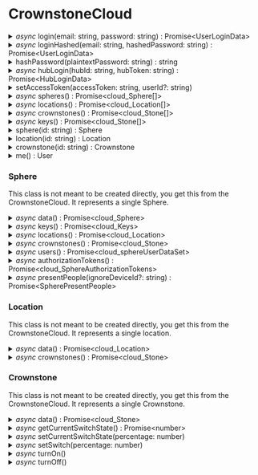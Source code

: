 # CrownstoneCloud


<details>
<summary><i>async</i> login(email: string, password: string) : Promise&lt;UserLoginData></summary>

> You use this method to login to the Crownstone Cloud. 
> Your userId and accesstoken will be cached in the CrownstoneCloud class instance.
> 
> - Parameters
>   - **email**(string): the email address of your Crownstone account.
>   - **password**(string): the corresponding password.
>
> 
> - Returns
>     - **Promise<UserLoginData: { accessToken: string, ttl: number, userId: string }>**
> 
> 
> - Raised errors
>    - [**UnauthorizedError**](../src/declarations/errors.d.ts) if the credentials are incorrect.
> 
> 
> - Example
>   ```js
>   await cloud.login('crownstone@gmail.com','h3ll0W0rld!');
>   ```
</details>


<details>
<summary><i>async</i> loginHashed(email: string, hashedPassword: string) : Promise&lt;UserLoginData></summary>

> You use this method to login to the Crownstone Cloud. If you have cached a SHA1 hash of the user's password, you can use this method
> to log in using that. The login method above will hash the plaintext password and use this method to login.
> 
> Your userId and accesstoken will be cached in the CrownstoneCloud class instance.
> 
> - Parameters
>   - **email**(string): the email address of your Crownstone account.
>   - **hashedPassword**(string): sha1 hash of the corresponding password.
>
> 
> - Returns
>     - **Promise<UserLoginData: { accessToken: string, ttl: number, userId: string }>**
> 
> 
> - Raised errors
>    - [**UnauthorizedError**](../src/declarations/errors.d.ts) if the credentials are incorrect.
> 
> 
> - Example
>   ```js
>   await cloud.loginHashed('crownstone@gmail.com','250e77f12a5ab6972a0895d290c4792f0a326ea8!');
>   ```
</details>


<details>
<summary>hashPassword(plaintextPassword: string) : string</summary>

> This will hash the password for you so you can use the loginHashed method with it.
> 
> - Parameters
>   - **plaintextPassword**(string): password to hash using sha1.
>
>
> - Returns
>    - **string**
>
> 
> - Example
>   ```js
>   let hashed = cloud.hashPassword('250e77f12a5ab6972a0895d290c4792f0a326ea8!');
>   ```
</details>


<details>
<summary><i>async</i> hubLogin(hubId: string, hubToken: string) : Promise&lt;HubLoginData></summary>

> You use this method to login to the Crownstone Cloud if you're a Crownstone hub. 
> Your accesstoken will be cached in the CrownstoneCloud class instance.
>
> - Parameters
>   - **hubId**(string): cloudId of the hub.
>   - **hubToken**(string): secret token of the hub.
>
>
> - Returns
>    - **Promise<HubLoginData: { accessToken: string, ttl: number }>**
>
>
> - Example
>   ```js
>   await cloud.hubLogin(
>     '612f7f0679aaa50004a04920',
>     '1a72d28efda421e2215d5e246cc32348fdf2f22d61364f8e9445ab0ceda4fc6fcc2674f9e25e15a531d7524d333bac486acfcccc904ab91b54536abc2346024b'
>   );
>   ```
</details>


<details>
<summary>setAccessToken(accessToken: string, userId?: string)</summary>

> This will authenticate you for the subsequent calls to the cloud. Does not do any request to the cloud itself.
>
> - Parameters
>   - **accessToken**(string): access token from the Crownstone cloud, or an oauth token from a Crownstone user.
>   - **userId**(string): optionally provide the userId if you know it beforehand.
>
>
> - Example
>   ```js
>   cloud.setAccessToken('ecababLpKYwQw3cBFq2xShGUTvHKk5SewVgZDvgZeFEsvNC7DMNHZhR49XQkUe3', '612f7f0679aaa50004a04920');
>   ```
</details>


<details>
<summary><i>async</i> spheres() : Promise&lt;cloud_Sphere[]></summary>

> You use this method to download the data of your different spheres. Use this to get the sphereId you need for the sphere method.
>
> - Returns
>   - **cloud_Sphere[]**: JSON containing the data for all spheres available to you. [Type definition found here.](../src/declarations/cloudTypes.d.ts)
>
> 
> - Example
>   ```js
>   let spheres = await cloud.spheres();
>   ```
</details>


<details>
<summary><i>async</i> locations() : Promise&lt;cloud_Location[]></summary>

> You use this method to download the data of your different locations. Use this to get the location id you need to get a specific location.
>
> - Returns
>   - **cloud_Location[]**: JSON containing the data for all locations available to you. [Type definition found here.](../src/declarations/cloudTypes.d.ts)
>
> 
> - Example
>   ```js
>   let locations = await cloud.locations();
>   ```
</details>
 

<details>
<summary><i>async</i> crownstones() : Promise&lt;cloud_Stone[]></summary>

> You use this method to download the data of your different locations. Use this to get the location id you need to get a specific location.
>
> - Returns
>   - **cloud_Stone[]**: JSON containing the data for all crownstones available to you. [Type definition found here.](../src/declarations/cloudTypes.d.ts)
>
> 
> - Example
>   ```js
>   let crownstones = await cloud.crownstones();
>   ```
</details>
 

<details>
<summary><i>async</i> keys() : Promise&lt;cloud_Stone[]></summary>

> You use this method to download the data of your different locations. Use this to get the location id you need to get a specific location.
>
> - Returns
>   - **cloud_Keys[]**: JSON containing keys for all spheres. [Type definition found here.](../src/declarations/cloudTypes.d.ts)
>
> 
> - Example
>   ```js
>   let keys = await cloud.keys();
>   ```
</details>



<details>
<summary>sphere(id: string) : Sphere</summary>

 >You use this method if you want to get data related to the sphere. This does not request anything from the cloud by itself.
>
> - Parameters
>   - **id**(string): A valid cloud Id of a Sphere.
> 
> 
> - Returns
>   - **Sphere**: This object is the starting point to get specific data from your sphere. This is documented below.
>
>
> - Example
> ```js
> let sphere = cloud.sphere('612f7f0679aaa50004a0492a');
> ```
</details>

<details>
<summary>location(id: string) : Location</summary>

> You use this method if you want to get data related to the location. This does not request anything from the cloud by itself.
>
> - Parameters
>   - **id**(string): A valid cloud Id of a Location.
> 
> 
> - Returns
>   - **Location**:  This object is the starting point to get specific data from your location.
>
>
> - Example
>   ```js
>   let location = cloud.location('612f7f0679aaa50004a0492a');
>   ```
</details>


<details>
<summary>crownstone(id: string) : Crownstone</summary>

> You use this method if you want to get data related to the Crownstone. This does not request anything from the cloud by itself.
>
> - Parameters
>   - **id**(string): A valid cloud Id of a Crownstone.
>
>
> - Returns
>   - **Crownstone**:  This object allows you to get data related to Crownstone as well as switch it via the cloud.
>
>
> - Example
>   ```js
>   let location = cloud.location('612f7f0679aaa50004a0492a');
>   ```
</details>



<details>
<summary>me() : User</summary>

> Use this to get the user object, from which you can get you userId, userData and location.
>
> - Parameters
>   - **id**(string): A valid cloud Id of a Crownstone.
>
>
> - Returns
>   - **User**: This object allows you to get data related to your user.
>
>
> - Example
>   ```js
>   let myUser = cloud.me();
>   ```
</details>



### Sphere
This class is not meant to be created directly, you get this from the CrownstoneCloud. It represents a single Sphere.

<details>
<summary><i>async</i> data() : Promise&lt;cloud_Sphere></summary>

> This method will get the sphere data from the cloud.
>
> - Returns
>   - **cloud_Sphere**:  JSON containing the data of this sphere. [Type definition found here.](../src/declarations/cloudTypes.d.ts)
>
>
> - Example
>   ```js
>   let sphere     = cloud.sphere("612f7f0679aaa50004a0492a");
>   let sphereData = await sphere.data();
>   ```
</details>


<details>
<summary><i>async</i> keys() : Promise&lt;cloud_Keys></summary>

> Get the keys belonging to this sphere. These keys can be used for any bluetooth related operations.
>
> - Returns
>   - **cloud_Keys**: JSON containing keys for this sphere. [Type definition found here.](../src/declarations/cloudTypes.d.ts#L113)
>
>
> - Example
>   ```js
>   let sphere     = cloud.sphere("612f7f0679aaa50004a0492a");
>   let sphereKeys = await sphere.keys();
>   ```
</details>


<details>
<summary><i>async</i> locations() : Promise&lt;cloud_Location></summary>

> You use this method to download the data of the locations in your sphere.
>
> - Returns
>   - **cloud_Location[]**: JSON containing the data for all locations in this sphere. [Type definition found here.](../src/declarations/cloudTypes.d.ts)
>
>
> - Example
>   ```js
>   let sphere          = cloud.sphere("612f7f0679aaa50004a0492a");
>   let sphereLocations = await sphere.locations();
>   ```
</details>


<details>
<summary><i>async</i> crownstones() : Promise&lt;cloud_Stone></summary>

> You use this method to download the data of the Crownstones in your sphere.
>
> - Returns
>   - **cloud_Stone[]**: JSON containing the data for all Crownstones in this sphere. [Type definition found here.](../src/declarations/cloudTypes.d.ts)
>
>
> - Example
>   ```js
>   let sphere              = cloud.sphere("612f7f0679aaa50004a0492a");
>   let crownstonesInSphere = await sphere.crownstones();
>   ```
</details>


<details>
<summary><i>async</i> users() : Promise&lt;cloud_sphereUserDataSet></summary>

> Get all users in sphere, with their corresponding permission levels.
>
> - Returns
>   - **cloud_sphereUserDataSet[]**: JSON containing the users in the sphere, with their access levels. [Type definition found here.](../src/declarations/cloudTypes.d.ts)
>
>
> - Example
>   ```js
>   let sphere = cloud.sphere("612f7f0679aaa50004a0492a");
>   let users  = await sphere.users();
>   ```
</details>


<details>
<summary><i>async</i> authorizationTokens() : Promise&lt;cloud_SphereAuthorizationTokens></summary>

> Used for hubs to get the tokens identifying users.
>
> **IMPORTANT! This method requires hub-level access. Userlevel access will throw an unauthorized error, even for admins.**
>
> - Returns
>   - **cloud_SphereAuthorizationTokens[]**: JSON containing the users in the sphere, with their authorization tokens. [Type definition found here.](../src/declarations/cloudTypes.d.ts)
>
>
> - Example
>   ```js
>   let sphere = cloud.sphere("612f7f0679aaa50004a0492a");
>   let tokens  = await sphere.authorizationTokens();
>   ```
</details>



<details>
<summary><i>async</i> presentPeople(ignoreDeviceId?: string) : Promise&lt;SpherePresentPeople></summary>

> Used to get the locations of all users in the sphere. User devices (like phones) have locations. If a user has multiple devices, they can have multiple locations.
> If the location array is empty, this means that they're in the sphere, but the indoor localization has not determined which room they are in.
>
> - Parameters
>   - **ignoreDeviceId**(string): optionally provide the ignoreDeviceId which is the device that will not be taken into account when determining the locations of the users.
>
>
> - Returns
>   - **SpherePresentPeople[]**: JSON containing the data for the locations of all users in this sphere. [Type definition found here.](../src/declarations/cloudTypes.d.ts)
>
>
> - Example
>   ```js
>   let sphere        = cloud.sphere("612f7f0679aaa50004a0492a");
>   let presentPeople = await sphere.presentPeople();
>   ```
</details>


### Location
This class is not meant to be created directly, you get this from the CrownstoneCloud. It represents a single location.


<details>
<summary><i>async</i> data() : Promise&lt;cloud_Location></summary>

> This method will get the location data from the cloud.
>
> - Returns
>   - **cloud_Location**:  JSON containing the data of this location. [Type definition found here.](../src/declarations/cloudTypes.d.ts)
>
>
> - Example
>   ```js
>   let location     = cloud.location("612f7f0679aaa50004a0492a");
>   let locationData = await location.data();
>   ```
</details>


<details>
<summary><i>async</i> crownstones() : Promise&lt;cloud_Stone></summary>

> You use this method to download the data of the Crownstones in this location.
>
> - Returns
>   - **cloud_Stone[]**: JSON containing the data for all Crownstones in this location. [Type definition found here.](../src/declarations/cloudTypes.d.ts)
>
>
> - Example
>   ```js
>   let location              = cloud.location("612f7f0679aaa50004a0492a");
>   let crownstonesInLocation = await location.crownstones();
>   ```
</details>


### Crownstone
This class is not meant to be created directly, you get this from the CrownstoneCloud. It represents a single Crownstone.


<details>
<summary><i>async</i> data() : Promise&lt;cloud_Stone></summary>

> This method will get the Crownstone data from the cloud.
>
> - Returns
>   - **cloud_Stone**:  JSON containing the data of this Crownstone. [Type definition found here.](../src/declarations/cloudTypes.d.ts)
>
>
> - Example
>   ```js
>   let crownstone     = cloud.crownstone("612f7f0679aaa50004a0492a");
>   let crownstoneData = await crownstone.data();
>   ```
</details>



<details>
<summary><i>async</i> getCurrentSwitchState() : Promise&lt;number></summary>

> Get the last known switch state of a Crownstone. Keep in mind that a user can opt-out of sending the Crownstone state to the cloud via
> the privacy settings in the Crownstone app.
>
> - Returns
>   - **number**:  the current switchstate between 0 and 100.
>
>
> - Example
>   ```js
>   let crownstone  = cloud.crownstone("612f7f0679aaa50004a0492a");
>   let switchState = await crownstone.getCurrentSwitchState();
>   ```
</details>

<details>
<summary><i>async</i> setCurrentSwitchState(percentage: number)</summary>

> Set the current switch state in the cloud. This will not switch the Crownstone, but it will update the database for the next time getCurrentSwitchState is called.
>
> - Parameters
>   - **percentage**(number): value between 0 and 100.
>
> - Example
>   ```js
>   let crownstone  = cloud.crownstone("612f7f0679aaa50004a0492a");
>   await crownstone.setCurrentSwitchState(75);
>   ```
</details>

<details>
<summary><i>async</i> setSwitch(percentage: number)</summary>

> Get the last known switch state of a Crownstone. Keep in mind that a user can opt-out of sending the Crownstone state to the cloud via
> the privacy settings in the Crownstone app.
>
> - Parameters
>   - **percentage**(number): value between 0 and 100. If the Crownstone cannot dim, all values larger than 0 will turn on the Crownstone via the relay.
>
> - Example
>   ```js
>   let crownstone  = cloud.crownstone("612f7f0679aaa50004a0492a");
>   await crownstone.setSwitch(75);
>   ```
</details>



<details>
<summary><i>async</i> turnOn()</summary>

> Turn the Crownstone on. If you have a twilight behaviour configured, the exact intensity will depend on the behaviour. If you want to fully turn on a Crownstone, use setSwitch.
>
> - Example
>   ```js
>   let crownstone  = cloud.crownstone("612f7f0679aaa50004a0492a");
>   await crownstone.turnOn();
>   ```
</details>

<details>
<summary><i>async</i> turnOff()</summary>

> Turn the Crownstone off.
>
> - Example
>   ```js
>   let crownstone  = cloud.crownstone("612f7f0679aaa50004a0492a");
>   await crownstone.turnOff();
>   ```
</details>
